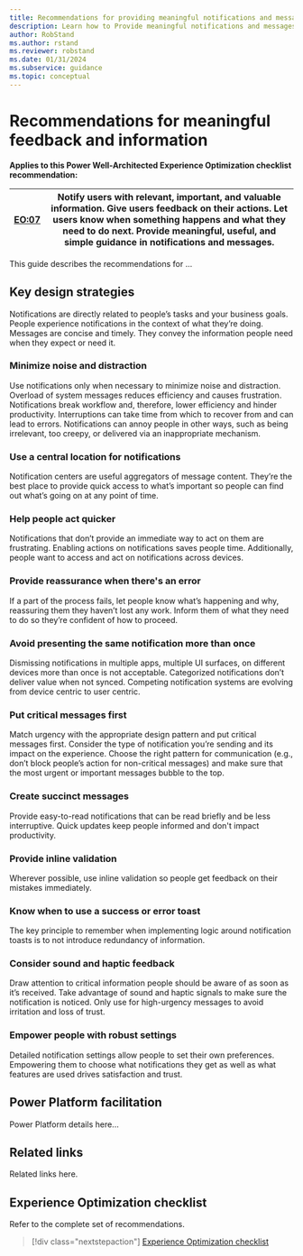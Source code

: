 ```yaml
---
title: Recommendations for providing meaningful notifications and messages. 
description: Learn how to Provide meaningful notifications and messages to ensure consistent success with user experience optimization.
author: RobStand
ms.author: rstand
ms.reviewer: robstand
ms.date: 01/31/2024
ms.subservice: guidance
ms.topic: conceptual
---
```


# Recommendations for meaningful feedback and information

**Applies to this Power Well-Architected Experience Optimization checklist recommendation:**

|[EO:07](checklist.md)| **Notify users with relevant, important, and valuable information.** Give users feedback on their actions. Let users know when something happens and what they need to do next. Provide meaningful, useful, and simple guidance in notifications and messages. |
|---|---|

This guide describes the recommendations for ...

## Key design strategies

Notifications are directly related to people’s tasks and your business goals. People experience notifications in the context of what they’re doing. Messages are concise and timely. They convey the information people need when they expect or need it.

### Minimize noise and distraction

Use notifications only when necessary to minimize noise and distraction. Overload of system messages reduces efficiency and causes frustration. Notifications break workflow and, therefore, lower efficiency and hinder productivity. Interruptions can take time from which to recover from and can lead to errors. Notifications can annoy people in other ways, such as being irrelevant, too creepy, or delivered via an inappropriate mechanism.

### Use a central location for notifications

Notification centers are useful aggregators of message content. They’re the best place to provide quick access to what’s important so people can find out what’s going on at any point of time.

### Help people act quicker

Notifications that don’t provide an immediate way to act on them are frustrating. Enabling actions on notifications saves people time. Additionally, people want to access and act on notifications across devices.

### Provide reassurance when there's an error

If a part of the process fails, let people know what’s happening and why, reassuring them they haven’t lost any work. Inform them of what they need to do so they’re confident of how to proceed. 

### Avoid presenting the same notification more than once

Dismissing notifications in multiple apps, multiple UI surfaces, on different devices more than once is not acceptable. Categorized notifications don’t deliver value when not synced. Competing notification systems are evolving from device centric to user centric.

### Put critical messages first

Match urgency with the appropriate design pattern and put critical messages first. Consider the type of notification you’re sending and its impact on the experience. Choose the right pattern for communication (e.g., don’t block people’s action for non-critical messages) and make sure that the most urgent or important messages bubble to the top. 

### Create succinct messages

Provide easy-to-read notifications that can be read briefly and be less interruptive. Quick updates keep people informed and don't impact productivity. 

### Provide inline validation

Wherever possible, use inline validation so people get feedback on their mistakes immediately.

### Know when to use a success or error toast

The key principle to remember when implementing logic around notification toasts is to not introduce redundancy of information. 

### Consider sound and haptic feedback

Draw attention to critical information people should be aware of as soon as it’s received. Take advantage of sound and haptic signals to make sure the notification is noticed. Only use for high-urgency messages to avoid irritation and loss of trust.  

### Empower people with robust settings

Detailed notification settings allow people to set their own preferences. Empowering them to choose what notifications they get as well as what features are used drives satisfaction and trust.

## Power Platform facilitation

Power Platform details here...

## Related links

Related links here.

## Experience Optimization checklist

Refer to the complete set of recommendations.

> [!div class="nextstepaction"]
> [Experience Optimization checklist](checklist.md)